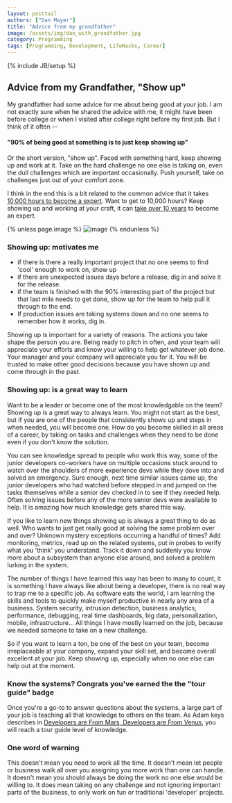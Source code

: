 ```yaml
---
layout: posttail
authors: ["Dan Mayer"]
title: "Advice from my grandfather"
image: /assets/img/dan_with_grandfather.jpg
category: Programming
tags: [Programming, Development, LifeHacks, Career]
---
```

{% include JB/setup %}

## Advice from my Grandfather, "Show up"

My grandfather had some advice for me about being good at your job. I am not exactly sure when  he shared the advice with me, it might have been before college or when I visited after college right before my first job. But I think of it often --

#### "90% of being good at something is to just keep showing up"

Or the short version, "show up". Faced with something hard, keep showing up and work at it. Take on the hard challenge no one else is taking on, even the dull challenges which are important occasionally. Push yourself, take on challenges just out of your comfort zone.

I think in the end this is a bit related to the common advice that it takes [10,000 hours to become a expert](http://en.wikipedia.org/wiki/Outliers_%28book%29). Want to get to 10,000 hours? Keep showing up and working at your craft, it can [take over 10 years](http://www.newyorker.com/online/blogs/sportingscene/2013/08/psychology-ten-thousand-hour-rule-complexity.html) to become an expert.

{% unless page.image %}
![image](/assets/img/dan_with_grandfather.jpg)
{% endunless %}

### Showing up: motivates me

* if there is there a really important project that no one seems to find 'cool' enough to work on, show up
* if there are unexpected issues days before a release, dig in and solve it for the release.
* if the team is finished with the 90% interesting part of the project but that last mile needs to get done, show up for the team to help pull it through to the end.
* If production issues are taking systems down and no one seems to remember how it works, dig in.

Showing up is important for a variety of reasons. The actions you take shape the person you are. Being ready to pitch in often, and your team will appreciate your efforts and know your willing to help get whatever job done. Your manager and your company will appreciate you for it. You will be trusted to make other good decisions because you have shown up and come through in the past.

### Showing up: is a great way to learn

Want to be a leader or become one of the most knowledgable on the team? Showing up is a great way to always learn. You might not start as the best, but if you are one of the people that consistently shows up and steps in when needed, you will become one. How do you become skilled in all areas of a career, by taking on tasks and challenges when they need to be done even if you don't know the solution.

You can see knowledge spread to people who work this way, some of the junior developers co-workers have on multiple occasions stuck around to watch over the shoulders of more experience devs while they dove into and solved an emergency. Sure enough, next time similar issues came up, the junior developers who had watched before stepped in and jumped on the tasks themselves while a senior dev checked in to see if they needed help. Often solving issues before any of the more senior devs were available to help. It is amazing how much knowledge gets shared this way.

If you like to learn new things showing up is always a great thing to do as well. Who wants to just get really good at solving the same problem over and over? Unknown mystery exceptions occurring a handful of times? Add monitoring, metrics, read up on the related systems, put in probes to verify what you 'think' you understand. Track it down and suddenly you know more about a subsystem than anyone else around, and solved a problem lurking in the system.

The number of things I have learned this way has been to many to count, it is something I have always like about being a developer, there is no real way to trap me to a specific job. As software eats the world, I am learning the skills and tools to quickly make myself productive in nearly any area of a business. System security, intrusion detection, business analytics, performance, debugging, real time dashboards, big data, personalization, mobile, infrastructure... All things I have mostly learned on the job, because we needed someone to take on a new challenge.

So if you want to learn a ton, be one of the best on your team, become irreplaceable at your company, expand your skill set, and become overall excellent at your job. Keep showing up, especially when no one else can help out at the moment.

### Know the systems? Congrats you've earned the the "tour guide" badge

Once you're a go-to to answer questions about the systems, a large part of your job is teaching all that knowledge to others on the team. As Adam keys describes in [Developers are From Mars, Developers are From Venus](http://www.confreaks.com/videos/3068-bigruby2014-developers-are-from-mars-developers-are-from-venus), you will reach a tour guide level of knowledge. 

### One word of warning

This doesn't mean you need to work all the time. It doesn't mean let people or business walk all over you assigning you more work than one can handle. It doesn't mean you should always be doing the work no one else would be willing to. It does mean taking on any challenge and not ignoring important parts of the business, to only work on fun or traditional 'developer' projects.